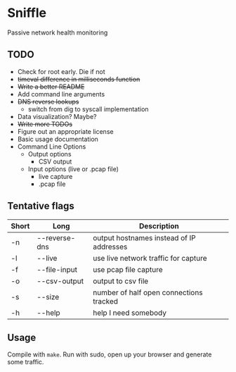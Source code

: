 # Sniffle

Passive network health monitoring

## TODO

* Check for root early. Die if not
* ~~timeval difference in milliseconds function~~
* ~~Write a better README~~
* Add command line arguments
* ~~DNS reverse lookups~~
    * switch from dig to syscall implementation
* Data visualization? Maybe?
* ~~Write more TODOs~~
* Figure out an appropriate license
* Basic usage documentation
* Command Line Options
    * Output options
        * CSV output
    * Input options (live or .pcap file)
        * live capture
        * .pcap file

## Tentative flags

| Short 	| Long          	| Description                              	|
|-------	|---------------	|------------------------------------------	|
| -n    	| --reverse-dns 	| output hostnames instead of IP addresses 	|
| -l    	| --live        	| use live network traffic for capture     	|
| -f    	| --file-input  	| use pcap file capture                    	|
| -o    	| --csv-output  	| output to csv file                       	|
| -s    	| --size        	| number of half open connections tracked  	|
| -h    	| --help        	| help I need somebody                     	|  

## Usage

Compile with `make`. Run with sudo, open up your browser and generate
some traffic.
